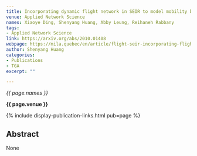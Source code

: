 ```yaml
---
title: Incorporating dynamic flight network in SEIR to model mobility between populations
venue: Applied Network Science
names: Xiaoye Ding, Shenyang Huang, Abby Leung, Reihaneh Rabbany
tags:
- Applied Network Science
link: https://arxiv.org/abs/2010.01408
webpage: https://mila.quebec/en/article/flight-seir-incorporating-flight-data-to-improve-epidemiological-modelling-and-disease-outbreak-prevention/
author: Shenyang Huang
categories: 
- Publications
- TGA
excerpt: ""

---
```


*{{ page.names }}*

**{{ page.venue }}**

{% include display-publication-links.html pub=page %}

## Abstract

None